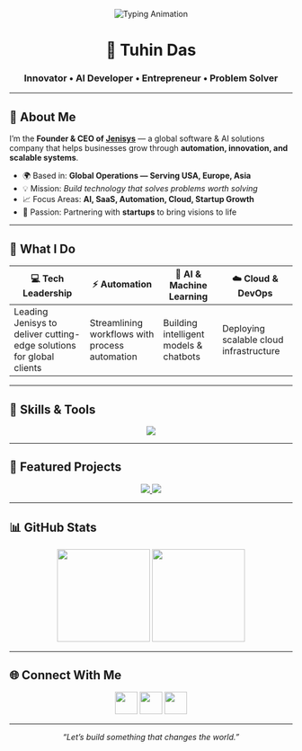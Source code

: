 <!-- Typing Animation -->
<p align="center">
  <img src="https://readme-typing-svg.herokuapp.com?font=Fira+Code&size=28&duration=3000&pause=1000&color=00C2FF&center=true&vCenter=true&width=800&lines=Founder+%26+CEO+of+Jenisys;AI+Developer+%7C+Tech+Visionary;Building+Real-World+Solutions;Turning+Ideas+into+Impact" alt="Typing Animation" />
</p>

<!-- Big Title -->
<h1 align="center">🚀 Tuhin Das</h1>
<h3 align="center">Innovator • AI Developer • Entrepreneur • Problem Solver</h3>

---

## 🏢 About Me
I’m the **Founder & CEO of [Jenisys](https://jenisys.in)** — a global software & AI solutions company that helps businesses grow through **automation, innovation, and scalable systems**.

- 🌍 Based in: **Global Operations — Serving USA, Europe, Asia**
- 💡 Mission: *Build technology that solves problems worth solving*
- 📈 Focus Areas: **AI, SaaS, Automation, Cloud, Startup Growth**
- 🤝 Passion: Partnering with **startups** to bring visions to life

---

## 💼 What I Do

| 💻 Tech Leadership | ⚡ Automation | 🤖 AI & Machine Learning | ☁️ Cloud & DevOps |
|--------------------|--------------|-------------------------|------------------|
| Leading Jenisys to deliver cutting-edge solutions for global clients | Streamlining workflows with process automation | Building intelligent models & chatbots | Deploying scalable cloud infrastructure |

---

## 🧠 Skills & Tools
<p align="center">
  <img src="https://skillicons.dev/icons?i=python,java,react,js,ts,html,css,nodejs,django,firebase,git,linux,aws,mongodb,tailwind,pytorch" />
</p>

---

## 📌 Featured Projects
<p align="center">
  <a href="https://jenisys.in" target="_blank">
    <img src="https://github-readme-stats.vercel.app/api/pin/?username=09TuhinDas&repo=Jenisys&theme=tokyonight" />
  </a>
  <a href="https://github.com/09TuhinDas/JanAushadhi" target="_blank">
    <img src="https://github-readme-stats.vercel.app/api/pin/?username=09TuhinDas&repo=JanAushadhi&theme=tokyonight" />
  </a>
</p>

---

## 📊 GitHub Stats
<p align="center">
  <img src="https://github-readme-streak-stats.herokuapp.com/?user=09TuhinDas&theme=tokyonight" height="165" />
  <img src="https://github-readme-stats.vercel.app/api?username=09TuhinDas&show_icons=true&theme=tokyonight" height="165" />
</p>

---

## 🌐 Connect With Me
<p align="center">
  <a href="https://linkedin.com/in/09tuhin-das"><img src="https://skillicons.dev/icons?i=linkedin" height="40" /></a>
  <a href="https://twitter.com/TuhinDa06084666"><img src="https://skillicons.dev/icons?i=twitter" height="40" /></a>
  <a href="https://instagram.com/rohan.das1"><img src="https://skillicons.dev/icons?i=instagram" height="40" /></a>
</p>

---

<p align="center"><i>“Let’s build something that changes the world.”</i></p>

